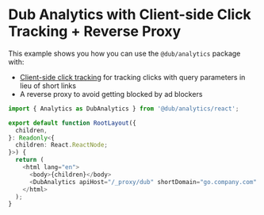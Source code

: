 # Dub Analytics with Client-side Click Tracking + Reverse Proxy

This example shows you how you can use the `@dub/analytics` package with:

- [Client-side click tracking](https://dub.co/docs/conversions/clicks/introduction#client-side-click-tracking) for tracking clicks with query parameters in lieu of short links
- A reverse proxy to avoid getting blocked by ad blockers

```ts app/layout.tsx
import { Analytics as DubAnalytics } from '@dub/analytics/react';

export default function RootLayout({
  children,
}: Readonly<{
  children: React.ReactNode;
}>) {
  return (
    <html lang="en">
      <body>{children}</body>
      <DubAnalytics apiHost="/_proxy/dub" shortDomain="go.company.com" />
    </html>
  );
}
```